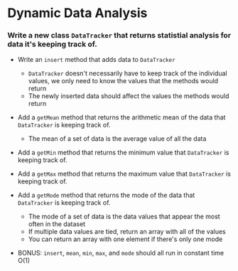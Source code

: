 # Dynamic Data Analysis


### Write a new class `DataTracker` that returns statistial analysis for data it's keeping track of.



* Write an `insert` method that adds data to `DataTracker`
  * `DataTracker` doesn't necessarily have to keep track of the individual values, we only need to know the values that the methods would return
  * The newly inserted data should affect the values the methods would return

* Add a `getMean` method that returns the arithmetic mean of the data that `DataTracker` is keeping track of.
  * The mean of a set of data is the average value of all the data

* Add a `getMin` method that returns the minimum value that `DataTracker` is keeping track of.

* Add a `getMax` method that returns the maximum value that `DataTracker` is keeping track of.

* Add a `getMode` method that returns the mode of the data that `DataTracker` is keeping track of.
  * The mode of a set of data is the data values that appear the most often in the dataset
  * If multiple data values are tied, return an array with all of the values
  * You can return an array with one element if there's only one mode

* BONUS: `insert`, `mean`, `min`, `max`, and `mode` should all run in constant time O(1)